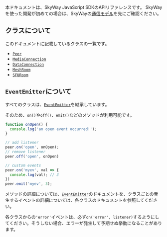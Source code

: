 本ドキュメントは、SkyWay JavaScript SDKのAPIリファレンスです。
SkyWayを使った開発が初めての場合は、SkyWayの[通信モデル](https://webrtc.ecl.ntt.com/communication-model.html)を先にご確認ください。

## クラスについて

このドキュメントに記載しているクラスの一覧です。

- [`Peer`](./peer)
- [`MediaConnection`](./mediaconnection)
- [`DataConnection`](./dataconnection)
- [`MeshRoom`](./meshroom)
- [`SFURoom`](./sfuroom)

## `EventEmitter`について

すべてのクラスは、[`EventEmitter`](https://nodejs.org/api/events.html#events_class_eventemitter)を継承しています。

そのため、`on()`や`off()`、`emit()`などのメソッドが利用可能です。

```js
function onOpen() {
  console.log('an open event occurred!');
}

// add listener
peer.on('open', onOpen);
// remove listener
peer.off('open', onOpen)

// custom events
peer.on('myev', val => {
  console.log(val); // 3
})
peer.emit('myev', 3);
```

メソッドの詳細については、[`EventEmitter`](https://nodejs.org/api/events.html#events_class_eventemitter)のドキュメントを、クラスごとの発生するイベントの詳細については、各クラスのドキュメントを参照してください。

各クラスからの`'error'`イベントは、必ず`on('error', listener)`するようにしてください。そうしない場合、エラーが発生して予期せぬ挙動になることがあります。
